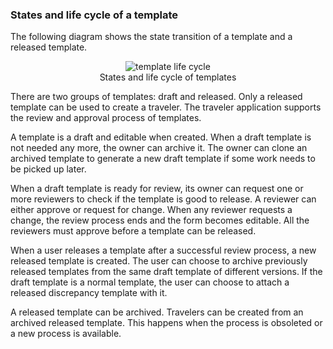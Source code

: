 ### States and life cycle of a template

The following diagram shows the state transition of a template and a released
template.

<figure align="center">
<img src="{{ "/assets/img/template-life.png" | relative_url }}" alt="template life cycle">
<figcaption>
States and life cycle of templates
</figcaption>
</figure>

There are two groups of templates: draft and released. Only a released template
can be used to create a traveler. The traveler application supports the review
and approval process of templates.

A template is a draft and editable when created. When a draft template is not
needed any more, the owner can archive it. The owner can clone an archived
template to generate a new draft template if some work needs to be picked up
later.

When a draft template is ready for review, its owner can request one or more
reviewers to check if the template is good to release. A reviewer can either
approve or request for change. When any reviewer requests a change, the review
process ends and the form becomes editable. All the reviewers must approve
before a template can be released.

When a user releases a template after a successful review process, a new
released template is created. The user can choose to archive previously released
templates from the same draft template of different versions. If the draft
template is a normal template, the user can choose to attach a released
discrepancy template with it.

A released template can be archived. Travelers can be created from an archived
released template. This happens when the process is obsoleted or a new process
is available.
